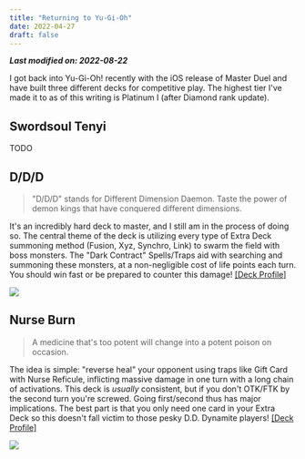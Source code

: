 ```yaml
---
title: "Returning to Yu-Gi-Oh"
date: 2022-04-27
draft: false
---
```


**<i>Last modified on: 2022-08-22</i>**

I got back into Yu-Gi-Oh! recently with the iOS release of Master Duel and have built three different decks for competitive play. The highest tier I've made it to as of this writing is Platinum I (after Diamond rank update).

## Swordsoul Tenyi

TODO

## D/D/D

> "D/D/D" stands for Different Dimension Daemon. Taste the power of demon kings that have conquered different dimensions.

It's an incredibly hard deck to master, and I still am in the process of doing so. The central theme of the deck is utilizing every type of Extra Deck summoning method (Fusion, Xyz, Synchro, Link) to swarm the field with boss monsters. The "Dark Contract" Spells/Traps aid with searching and summoning these monsters, at a non-negligible cost of life points each turn. You should win fast or be prepared to counter this damage! [[Deck Profile]](https://www.db.yugioh-card.com/yugiohdb/member_deck.action?cgid=757d76af0a8057ee1f24c54c90ec3062&dno=1&request_locale=en)

<img src="https://i.ibb.co/0tP4CWK/ddd-profile.png" />

## Nurse Burn

> A medicine that's too potent will change into a potent poison on occasion.

The idea is simple: "reverse heal" your opponent using traps like Gift Card with Nurse Reficule, inflicting massive damage in one turn with a long chain of activations. This deck is *usually* consistent, but if you don't OTK/FTK by the second turn you're screwed. Going first/second thus has major implications. The best part is that you only need one card in your Extra Deck so this doesn't fall victim to those pesky D.D. Dynamite players! [[Deck Profile]](http://www.db.yugioh-card.com/yugiohdb/member_deck.action?cgid=757d76af0a8057ee1f24c54c90ec3062&dno=3&request_locale=en)

<img src="https://i.ibb.co/r0LnttH/nurse-burn-profile.png" />